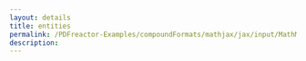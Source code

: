 ```yaml
---
layout: details
title: entities
permalink: /PDFreactor-Examples/compoundFormats/mathjax/jax/input/MathML/entities/
description: 
---
```





